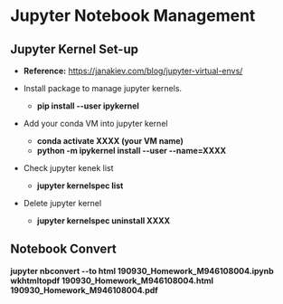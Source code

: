 # Jupyter Notebook Management

## Jupyter Kernel Set-up
* **Reference:** https://janakiev.com/blog/jupyter-virtual-envs/

* Install package to manage jupyter kernels.
  * **pip install --user ipykernel**
  
* Add your conda VM into jupyter kernel
  * **conda activate XXXX (your VM name)**
  * **python -m ipykernel install --user --name=XXXX**
  
* Check jupyter kenek list
  
  * **jupyter kernelspec list**
  
* Delete jupyter kernel
  * **jupyter kernelspec uninstall XXXX**
    
## Notebook Convert
**jupyter nbconvert --to html 190930_Homework_M946108004.ipynb**
**wkhtmltopdf 190930_Homework_M946108004.html 190930_Homework_M946108004.pdf**